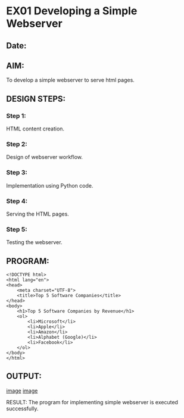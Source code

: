 # EX01 Developing a Simple Webserver
## Date: 

## AIM:
To develop a simple webserver to serve html pages.

## DESIGN STEPS:
### Step 1: 
HTML content creation.

### Step 2:
Design of webserver workflow.

### Step 3:
Implementation using Python code.

### Step 4:
Serving the HTML pages.

### Step 5:
Testing the webserver.

## PROGRAM:
```
<!DOCTYPE html>
<html lang="en">
<head>
    <meta charset="UTF-8">
    <title>Top 5 Software Companies</title>
</head>
<body>
    <h1>Top 5 Software Companies by Revenue</h1>
    <ol>
        <li>Microsoft</li>
        <li>Apple</li>
        <li>Amazon</li>
        <li>Alphabet (Google)</li>
        <li>Facebook</li>
    </ol>
</body>
</html>
```
## OUTPUT:
[image](https://github.com/Boobeshkrishna/simplewebserver/assets/141472052/2408d2cc-ef24-4669-86bc-ff69236f265b)
[image](https://github.com/Boobeshkrishna/simplewebserver/assets/141472052/e4e57288-5c95-45bd-a11c-12a7b1961082)

RESULT:
The program for implementing simple webserver is executed successfully.

